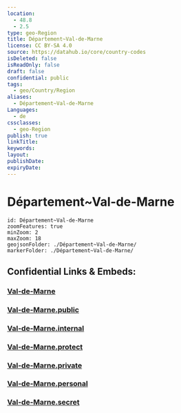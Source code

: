 ```yaml
---
location:
  - 48.8
  - 2.5
type: geo-Region
title: Département~Val-de-Marne
license: CC BY-SA 4.0
source: https://datahub.io/core/country-codes
isDeleted: false
isReadOnly: false
draft: false
confidential: public
tags:
  - geo/Country/Region
aliases:
  - Département~Val-de-Marne
Languages:
  - de
cssclasses:
  - geo-Region
publish: true
linkTitle:
keywords:
layout:
publishDate:
expiryDate:
---
```


# Département~Val-de-Marne

```leaflet
id: Département~Val-de-Marne
zoomFeatures: true 
minZoom: 2 
maxZoom: 18
geojsonFolder: ./Département~Val-de-Marne/
markerFolder: ./Département~Val-de-Marne/
```


## Confidential Links & Embeds: 

### [Val-de-Marne](/_Standards/Earth/Continent/Europe/Europe~West/France/regions~France/Île-de-France/departments~Île-de-France/Val-de-Marne.md) 

### [Val-de-Marne.public](/_public/Earth/Continent/Europe/Europe~West/France/regions~France/Île-de-France/departments~Île-de-France/Val-de-Marne.public.md) 

### [Val-de-Marne.internal](/_internal/Earth/Continent/Europe/Europe~West/France/regions~France/Île-de-France/departments~Île-de-France/Val-de-Marne.internal.md) 

### [Val-de-Marne.protect](/_protect/Earth/Continent/Europe/Europe~West/France/regions~France/Île-de-France/departments~Île-de-France/Val-de-Marne.protect.md) 

### [Val-de-Marne.private](/_private/Earth/Continent/Europe/Europe~West/France/regions~France/Île-de-France/departments~Île-de-France/Val-de-Marne.private.md) 

### [Val-de-Marne.personal](/_personal/Earth/Continent/Europe/Europe~West/France/regions~France/Île-de-France/departments~Île-de-France/Val-de-Marne.personal.md) 

### [Val-de-Marne.secret](/_secret/Earth/Continent/Europe/Europe~West/France/regions~France/Île-de-France/departments~Île-de-France/Val-de-Marne.secret.md)

